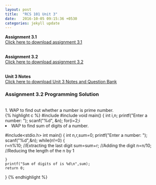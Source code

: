 ```yaml
---
layout: post
title:  "RCS 101 Unit 3"
date:   2016-10-05 09:15:36 +0530
categories: jekyll update
---
```


<strong> Assignment 3.1 </strong><br>
<a href="http://anubhavpatrick.github.io/RCS101Assignment3.1.pdf "> Click here to download assignment 3.1</a><br>
<br>

<strong> Assignment 3.2 </strong><br>
<a href="http://anubhavpatrick.github.io/RCS101Assignment3.2.pdf "> Click here to download assignment 3.2</a><br>
<br>

<strong>Unit 3 Notes </strong><br>
<a href="http://anubhavpatrick.github.io/RCS101Unit3Notes.pdf"> Click here to download Unit 3 Notes and Question Bank </a><br>


<h3> Assignment 3.2 Programming Solution </h3><br>
1. WAP to find out whether a number is prime number.<br>
{% highlight c %}
#include<stdio.h>
#include<stdlib.h>
void main()
{
	int i,n;
	printf("Enter a number: ");
	scanf("%d", &n);
	for(i=2;i<n;i++)
	{	
		if(n%i==0)
		{
			printf("%d is not a prime number\n",n);
			exit(0);//To terminate the prog
		}
	}
	printf("%d is a prime number\n",n);
}


2. WAP to find sum of digits of a number. <br>

#include<stdio.h>
int main()
{
	int n,r,sum=0;
	printf("Enter a number: ");
	scanf("%d",&n);
	while(n!=0)
	{	
		r=n%10; //Extracting the last digit
		sum=sum+r;	//Adding the digit
		n=n/10; //Reducing the length of the n by 1
		
	}
	printf("Sum of digits of is %d\n",sum);
	return 0;
}
{% endhighlight %}
